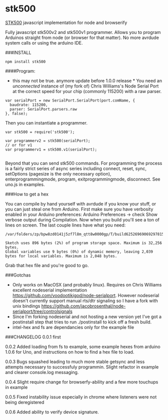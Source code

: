 stk500
=========

[STK500](http://www.atmel.com/tools/stk500.aspx) javascript implementation for node and browserify

Fully javascript stk500v2 and stk500v1 programmer. Allows you to program Arduinos straight from node (or browser for that matter). No more avrdude system calls or using the arduino IDE.

###INSTALL
```
npm install stk500
```

####Program:

* this may not be true. anymore update before 1.0.0 release * 
You need an *unconnected* instance of (my fork of) Chris Williams's Node Serial Port at the correct speed for your chip (commonly 115200) with a raw parser.

```
var serialPort = new SerialPort.SerialPort(port.comName, {
  baudrate: 115200,
  parser: SerialPort.parsers.raw
}, false);

```

Then you can instantiate a programmer.

```
var stk500 = require('stk500');

var programmerv2 = stk500(serialPort);
// or for v1
var programmerv1 = stk500.v1(serialPort);


```

Beyond that you can send stk500 commands. For programming the process is a fairly strict series of async series including connect, reset, sync, setOptions (pagesize is the only necessary option), enterprogrammingmode, program, exitprogrammingmode, disconnect. See uno.js in examples.


###How to get a hex

You can compile by hand yourself with avrdude if you know your stuff, or you can just steal one from Arduino. First make sure you have verbosity enabled in your Arduino preferences: Arduino Preferences -> check Show verbose output during Compilation. Now when you build you'll see a ton of lines on screen. The last couple lines have what you need:
```
/var/folders/zp/bpw8zd0141j5zf7l8m_qtt8w0000gp/T/build6252696906929781517.tmp/Blink.cpp.hex 

Sketch uses 896 bytes (2%) of program storage space. Maximum is 32,256 bytes.
Global variables use 9 bytes (0%) of dynamic memory, leaving 2,039 bytes for local variables. Maximum is 2,048 bytes.
```
Grab that hex file and you're good to go.

###Gotchas
* Only works on MacOSX (and probably linux). Requires on Chris Williams excellent nodeserial implementation https://github.com/voodootikigod/node-serialport. However nodeserial doesn't currently support manual rts/dtr signaling so I have a fork with unix bindings https://github.com/jacobrosenthal/node-serialport/tree/controlsignals
* Since I'm forking nodeserial and not hosting a new version yet I've got a postinstall step that tries to run ./postinstall to kick off a fresh build.
* intel-hex and fs are dependancies only for the example file


###CHANGELOG
0.0.1 
first

0.0.2
Added loading from fs to example, some example hexes from arduino 1.0.6 for Uno, and instructions on how to find a hex file to load.

0.0.3
Bugs squashed leading to much more stable getsync and less attempts necessary to successfuly programmin. Slight refactor in example and clearer console.log messaging.

0.0.4
Slight require change for browserfy-ability and a few more touchups in example

0.0.5
Fixed instability issue especially in chrome where listeners were not being deregistered

0.0.6
Added ability to verify device signature.
